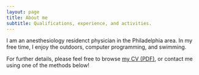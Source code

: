 ```yaml
---
layout: page
title: About me
subtitle: Qualifications, experience, and activities.
---
```


I am an anesthesiology residenct physician in the Philadelphia area. In my free time, I enjoy the outdoors, computer programming, and swimming.

For further details, please feel free to browse [my CV (PDF)](content/Momjian_CV.pdf), or contact me using one of the methods below!
